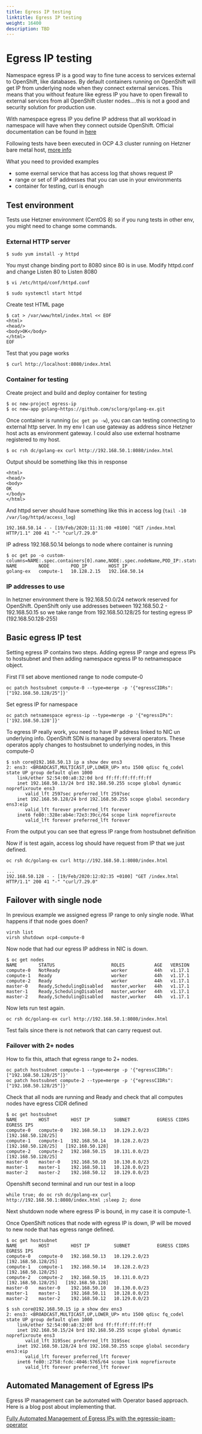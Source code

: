 ```yaml
---
title: Egress IP testing
linktitle: Egress IP testing
weight: 16400
description: TBD
---
```

# Egress IP testing

Namespace egress IP is a good way to fine tune access to services external to OpenShift, like databases. By default containers running on OpenShift will get IP from underlying node when they connect external services. This means that you without feature like egress IP you have to open firewall to external services from all OpenShift cluster nodes....this is not a good and security solution for production use.

With namespace egress IP you define IP address that all workload in namespace will have when they connect outside OpenShift. Official documentation can be found in [here](https://docs.openshift.com/container-platform/4.3/networking/openshift_sdn/assigning-egress-ips.html)

Following tests have been executed in OCP 4.3 cluster running on Hetzner bare metal host, [more info](https://github.com/RedHat-EMEA-SSA-Team/hetzner-ocp4)

What you need to provided examples

* some exernal service that has access log that shows request IP
* range or set of IP addresses that you can use in your environments
* container for testing, curl is enough

## Test environment

Tests use Hetzner environment \(CentOS 8\) so if you rung tests in other env, you might need to change some commands.

### External HTTP server

```text
$ sudo yum install -y httpd
```

You myst change binding port to 8080 since 80 is in use. Modify httpd.conf and change Listen 80 to Listen 8080

```text
$ vi /etc/httpd/conf/httpd.conf
```

```text
$ sudo systemctl start httpd
```

Create test HTML page

```text
$ cat > /var/www/html/index.html << EOF
<html>
<head/>
<body>OK</body>
</html>
EOF
```

Test that you page works

```text
$ curl http://localhost:8080/index.html
```

### Container for testing

Create project and build and deploy container for testing

```text
$ oc new-project egress-ip
$ oc new-app golang~https://github.com/sclorg/golang-ex.git
```

Once container is running \(`oc get po -w`\), you can can testing connecting to external http server. In my env I can use gateway as address since Hetzner host acts as environment gateway. I could also use external hostname registered to my host.

```text
$ oc rsh dc/golang-ex curl http://192.168.50.1:8080/index.html
```

Output should be something like this in response

```text
<html>
<head/>
<body>
OK
</body>
</html>
```

And httpd server should have something like this in access log \(`tail -10 /var/log/httpd/access_log`\)

```text
192.168.50.14 - - [19/Feb/2020:11:31:00 +0100] "GET /index.html HTTP/1.1" 200 41 "-" "curl/7.29.0"
```

IP adress 192.168.50.14 belongs to node where container is running

```text
$ oc get po -o custom-columns=NAME:.spec.containers[0].name,NODE:.spec.nodeName,POD_IP:.status.podIP,HOST_IP:.status.hostIP
NAME        NODE        POD_IP        HOST_IP
golang-ex   compute-1   10.128.2.15   192.168.50.14
```

### IP addresses to use

In hetzner environment there is 192.168.50.0/24 network reserved for OpenShift. OpenShift only use addresses between 192.168.50.2 - 192.168.50.15 so we take range from 192.168.50.128/25 for testing egress IP \(192.168.50.128-255\)

## Basic egress IP test

Setting egress IP contains two steps. Adding egress IP range and egress IPs to hostsubnet and then adding namespace egress IP to netnamespace object.

First I'll set above mentioned range to node compute-0

```text
oc patch hostsubnet compute-0 --type=merge -p '{"egressCIDRs": ["192.168.50.128/25"]}'
```

Set egress IP for namespace

```text
oc patch netnamespace egress-ip --type=merge -p '{"egressIPs": ['192.168.50.128']}'
```

To egress IP really work, you need to have IP address linked to NIC un underlying info. OpenShift SDN is managed by several operators. These operatos apply changes to hostsubnet to underlying nodes, in this compute-0

```text
$ ssh core@192.168.50.13 ip a show dev ens3
2: ens3: <BROADCAST,MULTICAST,UP,LOWER_UP> mtu 1500 qdisc fq_codel state UP group default qlen 1000
    link/ether 52:54:00:a8:32:0d brd ff:ff:ff:ff:ff:ff
    inet 192.168.50.13/24 brd 192.168.50.255 scope global dynamic noprefixroute ens3
       valid_lft 2597sec preferred_lft 2597sec
    inet 192.168.50.128/24 brd 192.168.50.255 scope global secondary ens3:eip
       valid_lft forever preferred_lft forever
    inet6 fe80::328e:ab4e:72e3:39cc/64 scope link noprefixroute
       valid_lft forever preferred_lft forever
```

From the output you can see that egress IP range from hostsubnet definition

Now if is test again, access log should have request from IP that we just defined.

```text
oc rsh dc/golang-ex curl http://192.168.50.1:8080/index.html
```

```text
...
192.168.50.128 - - [19/Feb/2020:12:02:35 +0100] "GET /index.html HTTP/1.1" 200 41 "-" "curl/7.29.0"
```

## Failover with single node

In previous example we assigned egress IP range to only single node. What happens if that node goes doen?

```text
virsh list
virsh shutdown ocp4-compute-0
```

Now node that had our egress IP address in NIC is down.

```text
$ oc get nodes
NAME        STATUS                     ROLES           AGE   VERSION
compute-0   NotReady                   worker          44h   v1.17.1
compute-1   Ready                      worker          44h   v1.17.1
compute-2   Ready                      worker          44h   v1.17.1
master-0    Ready,SchedulingDisabled   master,worker   44h   v1.17.1
master-1    Ready,SchedulingDisabled   master,worker   44h   v1.17.1
master-2    Ready,SchedulingDisabled   master,worker   44h   v1.17.1
```

Now lets run test again.

```text
oc rsh dc/golang-ex curl http://192.168.50.1:8080/index.html
```

Test fails since there is not network that can carry request out.

### Failover with 2+ nodes

How to fix this, attach that egress range to 2+ nodes.

```text
oc patch hostsubnet compute-1 --type=merge -p '{"egressCIDRs": ["192.168.50.128/25"]}'
oc patch hostsubnet compute-2 --type=merge -p '{"egressCIDRs": ["192.168.50.128/25"]}'
```

Check that all nods are running and Ready and check that all computes nodes have egress CIDR defined

```text
$ oc get hostsubnet
NAME        HOST        HOST IP         SUBNET          EGRESS CIDRS          EGRESS IPS
compute-0   compute-0   192.168.50.13   10.129.2.0/23   [192.168.50.128/25]
compute-1   compute-1   192.168.50.14   10.128.2.0/23   [192.168.50.128/25]   [192.168.50.128]
compute-2   compute-2   192.168.50.15   10.131.0.0/23   [192.168.50.128/25]
master-0    master-0    192.168.50.10   10.130.0.0/23
master-1    master-1    192.168.50.11   10.128.0.0/23
master-2    master-2    192.168.50.12   10.129.0.0/23
```

Openshift second terminal and run our test in a loop

```text
while true; do oc rsh dc/golang-ex curl http://192.168.50.1:8080/index.html ;sleep 2; done
```

Next shutdown node where egress IP is bound, in my case it is compute-1.

Once OpenShift notices that node with egress IP is down, IP will be moved to new node that has egress range defined.

```text
$ oc get hostsubnet
NAME        HOST        HOST IP         SUBNET          EGRESS CIDRS          EGRESS IPS
compute-0   compute-0   192.168.50.13   10.129.2.0/23   [192.168.50.128/25]
compute-1   compute-1   192.168.50.14   10.128.2.0/23   [192.168.50.128/25]
compute-2   compute-2   192.168.50.15   10.131.0.0/23   [192.168.50.128/25]   [192.168.50.128]
master-0    master-0    192.168.50.10   10.130.0.0/23
master-1    master-1    192.168.50.11   10.128.0.0/23
master-2    master-2    192.168.50.12   10.129.0.0/23

$ ssh core@192.168.50.15 ip a show dev ens3
2: ens3: <BROADCAST,MULTICAST,UP,LOWER_UP> mtu 1500 qdisc fq_codel state UP group default qlen 1000
    link/ether 52:54:00:a8:32:0f brd ff:ff:ff:ff:ff:ff
    inet 192.168.50.15/24 brd 192.168.50.255 scope global dynamic noprefixroute ens3
       valid_lft 3195sec preferred_lft 3195sec
    inet 192.168.50.128/24 brd 192.168.50.255 scope global secondary ens3:eip
       valid_lft forever preferred_lft forever
    inet6 fe80::2758:fcdc:4046:5765/64 scope link noprefixroute
       valid_lft forever preferred_lft forever
```

## Automated Management of Egress IPs

Egress IP management can be automated with Operator based approach. Here is a blog post about implementing that.

[Fully Automated Management of Egress IPs with the egressip-ipam-operator](https://www.openshift.com/blog/fully-automated-management-of-egress-ips-with-the-egressip-ipam-operator/)